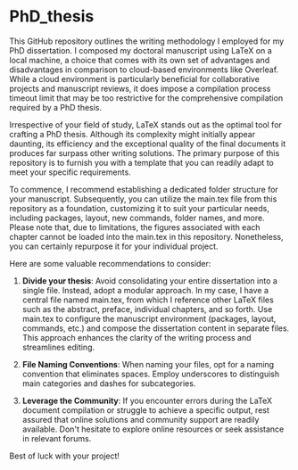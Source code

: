 # PhD_thesis

This GitHub repository outlines the writing methodology I employed for my PhD dissertation. I composed my doctoral manuscript using LaTeX on a local machine, a choice that comes with its own set of advantages and disadvantages in comparison to cloud-based environments like Overleaf. While a cloud environment is particularly beneficial for collaborative projects and manuscript reviews, it does impose a compilation process timeout limit that may be too restrictive for the comprehensive compilation required by a PhD thesis.

Irrespective of your field of study, LaTeX stands out as the optimal tool for crafting a PhD thesis. Although its complexity might initially appear daunting, its efficiency and the exceptional quality of the final documents it produces far surpass other writing solutions. The primary purpose of this repository is to furnish you with a template that you can readily adapt to meet your specific requirements.

To commence, I recommend establishing a dedicated folder structure for your manuscript. Subsequently, you can utilize the main.tex file from this repository as a foundation, customizing it to suit your particular needs, including packages, layout, new commands, folder names, and more. Please note that, due to limitations, the figures associated with each chapter cannot be loaded into the main.tex in this repository. Nonetheless, you can certainly repurpose it for your individual project.

Here are some valuable recommendations to consider:
1. **Divide your thesis**: Avoid consolidating your entire dissertation into a single file. Instead, adopt a modular approach. In my case, I have a central file named main.tex, from which I reference other LaTeX files such as the abstract, preface, individual chapters, and so forth. Use main.tex to configure the manuscript environment (packages, layout, commands, etc.) and compose the dissertation content in separate files. This approach enhances the clarity of the writing process and streamlines editing.
   
2. **File Naming Conventions**: When naming your files, opt for a naming convention that eliminates spaces. Employ underscores to distinguish main categories and dashes for subcategories.
   
3. **Leverage the Community**: If you encounter errors during the LaTeX document compilation or struggle to achieve a specific output, rest assured that online solutions and community support are readily available. Don't hesitate to explore online resources or seek assistance in relevant forums.

Best of luck with your project!
